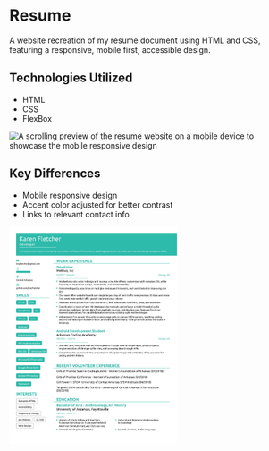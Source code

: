 # Resume
A website recreation of my resume document using HTML and CSS, featuring a responsive, mobile first, accessible design.

## Technologies Utilized
* HTML
* CSS
* FlexBox

<img src="/img/mobile_sample.gif" alt="A scrolling preview of the resume website on a mobile device to showcase the mobile responsive design" width="300">

## Key Differences
* Mobile responsive design
* Accent color adjusted for better contrast
* Links to relevant contact info

<img src="/img/design.jpg" alt="Original Design Document" width="300px">
